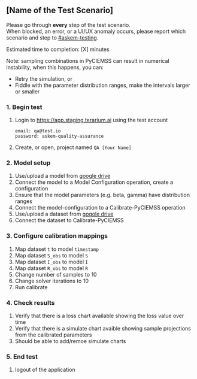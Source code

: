 ## [Name of the Test Scenario]
Please go through __every__ step of the test scenario.\
When blocked, an error, or a UI/UX anomaly occurs, please report which scenario and step to [\#askem-testing](https://unchartedsoftware.slack.com/archives/C06FGLXB2CE).

Estimated time to completion: [X] minutes

Note: sampling combinations in PyCIEMSS can result in numerical instability, when this happens, you can:
- Retry the simulation, or
- Fiddle with the parameter distribution ranges, make the intervals larger or smaller

### 1. Begin test
1. Login to https://app.staging.terarium.ai using the test account
    ```
    email: qa@test.io
    password: askem-quality-assurance
    ```
2. Create, or open, project named `QA [Your Name]`

### 2. Model setup
1. Use/upload a model from [google drive](https://drive.google.com/drive/folders/1hjxiggCkBCofjCQgf9gXZEHBLkBqaVwe)
2. Connect the model to a Model Configuration operation, create a configuration
3. Ensure that the model parameters (e.g. beta, gamma) have distribution ranges
4. Connect the model-configuration to a Calibrate-PyCIEMSS operation
5. Use/upload a dataset from [gogole drive](https://drive.google.com/drive/folders/1hjxiggCkBCofjCQgf9gXZEHBLkBqaVwe)
6. Connect the dataset to Calibrate-PyCIEMSS


### 3. Configure calibration mappings
1. Map dataset `t` to model `timestamp`
2. Map dataset `S_obs` to model `S`
3. Map dataset `I_obs` to model `I`
4. Map dataset `R_obs` to model `R`
5. Change number of samples to 10
6. Change solver iterations to 10
7. Run calibrate


### 4. Check results
1. Verify that there is a loss chart available showing the loss value over time
2. Verify that there is a simulate chart avaible showing sample projections from the calibrated parameters
3. Should be able to add/remoe simulate charts


### 5. End test
1. logout of the application 
